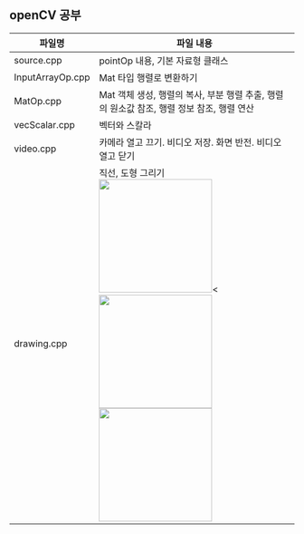 ## openCV 공부


| **파일명**       | **파일 내용**                         |
| -------------------- | ------------------------------------------------------------ |
| source.cpp       | pointOp 내용, 기본 자료형 클래스                         |
| InputArrayOp.cpp | Mat 타입 행렬로 변환하기                                 |
| MatOp.cpp        | Mat 객체 생성, 행렬의 복사, 부분 행렬 추출, 행렬의 원소값 참조, 행렬 정보 참조, 행렬 연산 |
| vecScalar.cpp    | 벡터와 스칼라                                            |
| video.cpp        | 카메라 열고 끄기. 비디오 저장. 화면 반전. 비디오 열고 닫기 |
| drawing.cpp    | 직선, 도형 그리기   <br><img width="200" src="https://user-images.githubusercontent.com/57608585/74477168-22211d80-4eee-11ea-8f8d-f029eadfbbaf.JPG"><<img width="200" src="https://user-images.githubusercontent.com/57608585/74477197-2e0cdf80-4eee-11ea-8361-b64b8bf77e16.JPG"><img width="200" src="https://user-images.githubusercontent.com/57608585/74477219-38c77480-4eee-11ea-8cce-a58a98fe5a81.JPG"></br>|

